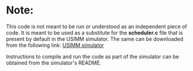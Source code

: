 # Note:

This code is not meant to be run or understood as an independent piece of code. It is meant to be used as a substitute for the <b>scheduler.c</b> file that is present by default in the USIMM simulator. The same can be downloaded from the following link: <a href="https://www.cs.utah.edu/~rajeev/jwac12/">USIMM simulator</a>

Instructions to compile and run the code as part of the simulator can be obtained from the simulator's README.
